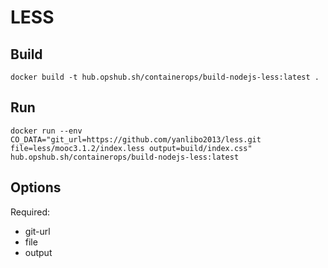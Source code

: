 # LESS

## Build

```shell
docker build -t hub.opshub.sh/containerops/build-nodejs-less:latest .
```

## Run

```shell
docker run --env CO_DATA="git_url=https://github.com/yanlibo2013/less.git file=less/mooc3.1.2/index.less output=build/index.css" hub.opshub.sh/containerops/build-nodejs-less:latest
```

## Options

Required:

- git-url
- file
- output
